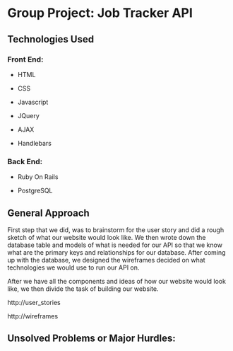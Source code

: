 # Group Project: Job Tracker API

## Technologies Used

### Front End:
* HTML

* CSS

* Javascript

* JQuery

* AJAX

* Handlebars

### Back End:
* Ruby On Rails

* PostgreSQL

## General Approach

First step that we did, was to brainstorm for the user story and did a rough sketch of what our website would look like. We then wrote down the database table and models of what is needed for our API so that we know what are the primary keys and relationships for our database. After coming up with the database, we designed the wireframes decided on what technologies we would use to run our API on.

After we have all the components and ideas of how our website would look like, we then divide the task of building our website.

http://user_stories

http://wireframes

## Unsolved Problems or Major Hurdles:
